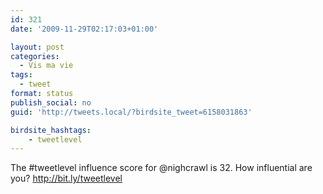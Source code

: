 ```yaml
---
id: 321
date: '2009-11-29T02:17:03+01:00'

layout: post
categories:
  - Vis ma vie
tags:
  - tweet
format: status
publish_social: no
guid: 'http://tweets.local/?birdsite_tweet=6158031863'

birdsite_hashtags:
    - tweetlevel
---
```


The #tweetlevel influence score for @nighcrawl is 32. How influential are you? http://bit.ly/tweetlevel
